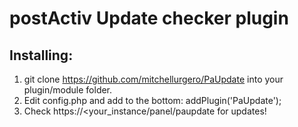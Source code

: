 # postActiv Update checker plugin

## Installing:

1. git clone https://github.com/mitchellurgero/PaUpdate into your plugin/module folder.
2. Edit config.php and add to the bottom: addPlugin('PaUpdate');
3. Check https://<your_instance/panel/paupdate for updates!